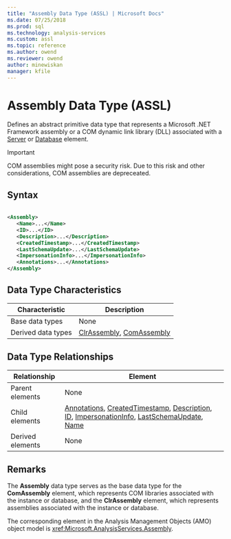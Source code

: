 ```yaml
---
title: "Assembly Data Type (ASSL) | Microsoft Docs"
ms.date: 07/25/2018
ms.prod: sql
ms.technology: analysis-services
ms.custom: assl
ms.topic: reference
ms.author: owend
ms.reviewer: owend
author: minewiskan
manager: kfile
---
```

# Assembly Data Type (ASSL)

  Defines an abstract primitive data type that represents a Microsoft .NET Framework assembly or a COM dynamic link library (DLL) associated with a [Server](../objects/server-element-assl.md) or [Database](../objects/database-element-assl.md) element.  
  
> [!IMPORTANT]  
>  COM assemblies might pose a security risk. Due to this risk and other considerations, COM assemblies are depreceated.
  
## Syntax  
  
```xml  
  
<Assembly>  
   <Name>...</Name>  
   <ID>...</ID>  
   <Description>...</Description>  
   <CreatedTimestamp>...</CreatedTimestamp>  
   <LastSchemaUpdate>...</LastSchemaUpdate>  
   <ImpersonationInfo>...</ImpersonationInfo>  
   <Annotations>...</Annotations>  
</Assembly>  
```  
  
## Data Type Characteristics  
  
|Characteristic|Description|  
|--------------------|-----------------|  
|Base data types|None|  
|Derived data types|[ClrAssembly](../../clrassembly-data-type-assl.md), [ComAssembly](../../comassembly-data-type-assl.md)|  
  
## Data Type Relationships  
  
|Relationship|Element|  
|------------------|-------------|  
|Parent elements|None|  
|Child elements|[Annotations](collections/annotations-element-assl.md), [CreatedTimestamp](properties/createdtimestamp-element-assl.md), [Description](properties/description-element-assl.md), [ID](properties/id-element-assl.md), [ImpersonationInfo](properties/impersonationinfo-element-assl.md), [LastSchemaUpdate](properties/lastschemaupdate-element-assl.md), [Name](properties/name-element-assl.md)|  
|Derived elements|None|  
  
## Remarks  
 The **Assembly** data type serves as the base data type for the **ComAssembly** element, which represents COM libraries associated with the instance or database, and the **ClrAssembly** element, which represents assemblies associated with the instance or database.  
  
 The corresponding element in the Analysis Management Objects (AMO) object model is <xref:Microsoft.AnalysisServices.Assembly>.  

  
  
